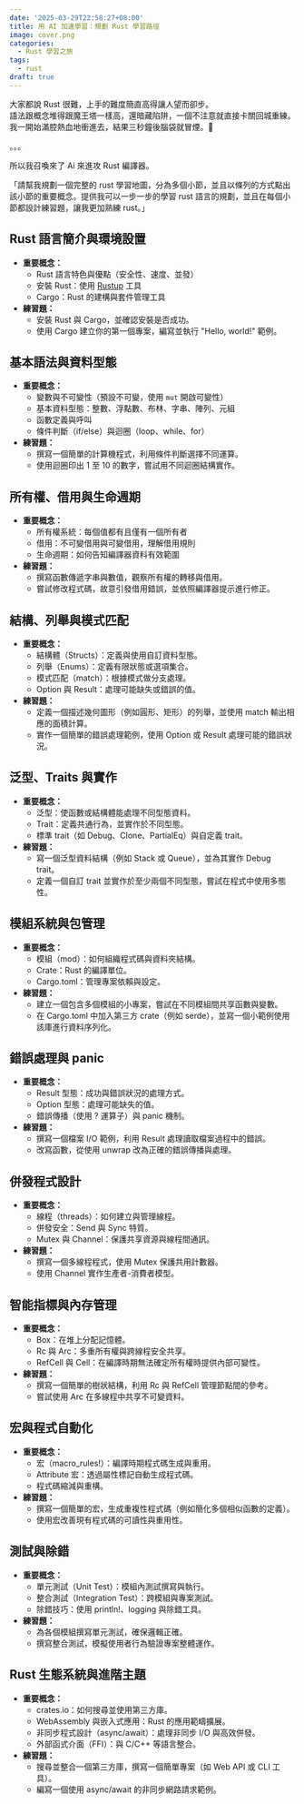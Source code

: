 ```yaml
---
date: '2025-03-29T22:58:27+08:00'
title: 用 AI 加速學習：規劃 Rust 學習路徑
image: cover.png
categories:
  - Rust 學習之旅
tags:
  - rust
draft: true
---
```


大家都說 Rust 很難，上手的難度簡直高得讓人望而卻步。  
語法跟概念堆得跟魔王塔一樣高，還暗藏陷阱，一個不注意就直接卡關回城重練。  
我一開始滿腔熱血地衝進去，結果三秒鐘後腦袋就冒煙。🤯

。。。

所以我召喚來了 Ai 來進攻 Rust 編譯器。

「請幫我規劃一個完整的 rust 學習地圖，分為多個小節，並且以條列的方式點出該小節的重要概念。提供我可以一步一步的學習 rust 語言的規劃，並且在每個小節都設計練習題，讓我更加熟練 rust。」

## Rust 語言簡介與環境設置
- **重要概念：**
    - Rust 語言特色與優點（安全性、速度、並發）
    - 安裝 Rust：使用 [Rustup](https://rustup.rs) 工具
    - Cargo：Rust 的建構與套件管理工具
- **練習題：**
    - 安裝 Rust 與 Cargo，並確認安裝是否成功。
    - 使用 Cargo 建立你的第一個專案，編寫並執行 "Hello, world!" 範例。

## 基本語法與資料型態
- **重要概念：**
    - 變數與不可變性（預設不可變，使用 `mut` 開啟可變性）
    - 基本資料型態：整數、浮點數、布林、字串、陣列、元組
    - 函數定義與呼叫
    - 條件判斷（if/else）與迴圈（loop、while、for）
- **練習題：**
    - 撰寫一個簡單的計算機程式，利用條件判斷選擇不同運算。
    - 使用迴圈印出 1 至 10 的數字，嘗試用不同迴圈結構實作。

## 所有權、借用與生命週期
- **重要概念：**
    - 所有權系統：每個值都有且僅有一個所有者
    - 借用：不可變借用與可變借用，理解借用規則
    - 生命週期：如何告知編譯器資料有效範圍
- **練習題：**
    - 撰寫函數傳遞字串與數值，觀察所有權的轉移與借用。
    - 嘗試修改程式碼，故意引發借用錯誤，並依照編譯器提示進行修正。

## 結構、列舉與模式匹配
- **重要概念：**
    - 結構體（Structs）：定義與使用自訂資料型態。
    - 列舉（Enums）：定義有限狀態或選項集合。
    - 模式匹配（match）：根據模式做分支處理。
    - Option 與 Result：處理可能缺失或錯誤的值。
- **練習題：**
    - 定義一個描述幾何圖形（例如圓形、矩形）的列舉，並使用 match 輸出相應的面積計算。
    - 實作一個簡單的錯誤處理範例，使用 Option 或 Result 處理可能的錯誤狀況。

## 泛型、Traits 與實作
- **重要概念：**
    - 泛型：使函數或結構體能處理不同型態資料。
    - Trait：定義共通行為，並實作於不同型態。
    - 標準 trait（如 Debug、Clone、PartialEq）與自定義 trait。
- **練習題：**
    - 寫一個泛型資料結構（例如 Stack 或 Queue），並為其實作 Debug trait。
    - 定義一個自訂 trait 並實作於至少兩個不同型態，嘗試在程式中使用多態性。

## 模組系統與包管理
- **重要概念：**
    - 模組（mod）：如何組織程式碼與資料夾結構。
    - Crate：Rust 的編譯單位。
    - Cargo.toml：管理專案依賴與設定。
- **練習題：**
    - 建立一個包含多個模組的小專案，嘗試在不同模組間共享函數與變數。
    - 在 Cargo.toml 中加入第三方 crate（例如 serde），並寫一個小範例使用該庫進行資料序列化。

## 錯誤處理與 panic
- **重要概念：**
    - Result 型態：成功與錯誤狀況的處理方式。
    - Option 型態：處理可能缺失的值。
    - 錯誤傳播（使用 ? 運算子）與 panic 機制。
- **練習題：**
    - 撰寫一個檔案 I/O 範例，利用 Result 處理讀取檔案過程中的錯誤。
    - 改寫函數，從使用 unwrap 改為正確的錯誤傳播與處理。

## 併發程式設計
- **重要概念：**
    - 線程（threads）：如何建立與管理線程。
    - 併發安全：Send 與 Sync 特質。
    - Mutex 與 Channel：保護共享資源與線程間通訊。
- **練習題：**
    - 撰寫一個多線程程式，使用 Mutex 保護共用計數器。
    - 使用 Channel 實作生產者-消費者模型。

## 智能指標與內存管理
- **重要概念：**
    - Box：在堆上分配記憶體。
    - Rc 與 Arc：多重所有權與跨線程安全共享。
    - RefCell 與 Cell：在編譯時期無法確定所有權時提供內部可變性。
- **練習題：**
    - 撰寫一個簡單的樹狀結構，利用 Rc 與 RefCell 管理節點間的參考。
    - 嘗試使用 Arc 在多線程中共享不可變資料。

## 宏與程式自動化
- **重要概念：**
    - 宏（macro_rules!）：編譯時期程式碼生成與重用。
    - Attribute 宏：透過屬性標記自動生成程式碼。
    - 程式碼縮減與重構。
- **練習題：**
    - 撰寫一個簡單的宏，生成重複性程式碼（例如簡化多個相似函數的定義）。
    - 使用宏改善現有程式碼的可讀性與重用性。

## 測試與除錯
- **重要概念：**
    - 單元測試（Unit Test）：模組內測試撰寫與執行。
    - 整合測試（Integration Test）：跨模組與專案測試。
    - 除錯技巧：使用 println!、logging 與除錯工具。
- **練習題：**
    - 為各個模組撰寫單元測試，確保邏輯正確。
    - 撰寫整合測試，模擬使用者行為驗證專案整體運作。

## Rust 生態系統與進階主題
- **重要概念：**
    - crates.io：如何搜尋並使用第三方庫。
    - WebAssembly 與嵌入式應用：Rust 的應用範疇擴展。
    - 非同步程式設計（async/await）：處理非同步 I/O 與高效併發。
    - 外部函式介面（FFI）：與 C/C++ 等語言整合。
- **練習題：**
    - 搜尋並整合一個第三方庫，撰寫一個簡單專案（如 Web API 或 CLI 工具）。
    - 編寫一個使用 async/await 的非同步網路請求範例。


